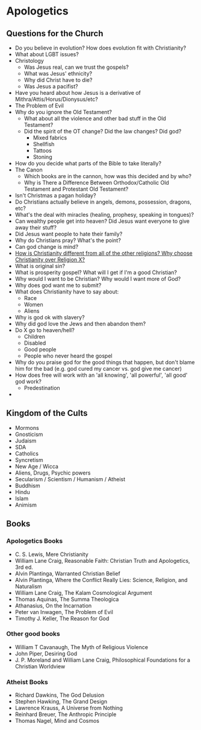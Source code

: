# Apologetics

## Questions for the Church

- Do you believe in evolution? How does evolution fit with Christianity?
- What about LGBT issues?
- Christology
	- Was Jesus real, can we trust the gospels?
	- What was Jesus' ethnicity?
	- Why did Christ have to die?
	- Was Jesus a pacifist?
- Have you heard about how Jesus is a derivative of Mithra/Attis/Horus/Dionysus/etc?
- The Problem of Evil
- Why do you ignore the Old Testament?
	- What about all the violence and other bad stuff in the Old Testament?
	- Did the spirit of the OT change? Did the law changes? Did god?
		- Mixed fabrics
		- Shellfish
		- Tattoos
		- Stoning
- How do you decide what parts of the Bible to take literally?
- The Canon
	- Which books are in the cannon, how was this decided and by who?
	- Why is There a Difference Between Orthodox/Catholic Old Testament and Protestant Old Testament?
- Isn't Christmas a pagan holiday?
- Do Christians actually believe in angels, demons, possession, dragons, etc?
- What's the deal with miracles (healing, prophesy, speaking in tongues)?
- Can wealthy people get into heaven? Did Jesus want everyone to give away their stuff?
- Did Jesus want people to hate their family?
- Why do Christians pray? What's the point?
- Can god change is mind?
- [How is Christianity different from all of the other religions? Why choose Christianity over Religion X?](#kingdom-of-the-cults)
- What is original sin?
- What is prosperity gospel? What will I get if I'm a good Christian?
- Why would I want to be Christian? Why would I want more of God?
- Why does god want me to submit?
- What does Christianity have to say about:
	- Race
	- Women
	- Aliens
- Why is god ok with slavery?
- Why did god love the Jews and then abandon them?
- Do X go to heaven/hell?
	- Children
	- Disabled
	- Good people
	- People who never heard the gospel
- Why do you praise god for the good things that happen, but don't blame him for the bad (e.g. god cured my cancer vs. god give me cancer)
- How does free will work with an 'all knowing', 'all powerful', 'all good' god work?
	- Predestination
- 


## Kingdom of the Cults

- Mormons
- Gnosticism
- Judaism
- SDA
- Catholics
- Syncretism
- New Age / Wicca
- Aliens, Drugs, Psychic powers
- Secularism / Scientism / Humanism / Atheist
- Buddhism
- Hindu
- Islam
- Animism

## Books
### Apologetics Books

- C. S. Lewis, Mere Christianity
- William Lane Craig, Reasonable Faith: Christian Truth and Apologetics, 3rd ed.
- Alvin Plantinga, Warranted Christian Belief
- Alvin Plantinga, Where the Conflict Really Lies: Science, Religion, and Naturalism
- William Lane Craig, The Kalam Cosmological Argument
- Thomas Aquinas, The Summa Theologica
- Athanasius, On the Incarnation
- Peter van Inwagen, The Problem of Evil
- Timothy J. Keller, The Reason for God

### Other good books

- William T Cavanaugh, The Myth of Religious Violence
- John Piper, Desiring God
- J. P. Moreland and William Lane Craig, Philosophical Foundations for a Christian Worldview

### Atheist Books

- Richard Dawkins, The God Delusion
- Stephen Hawking, The Grand Design
- Lawrence Krauss, A Universe from Nothing
- Reinhard Breuer, The Anthropic Principle
- Thomas Nagel, Mind and Cosmos
